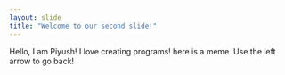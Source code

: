 ```yaml
---
layout: slide
title: "Welcome to our second slide!"
---
```

Hello, I am Piyush! I love creating programs! here is a meme <img>
Use the left arrow to go back!
